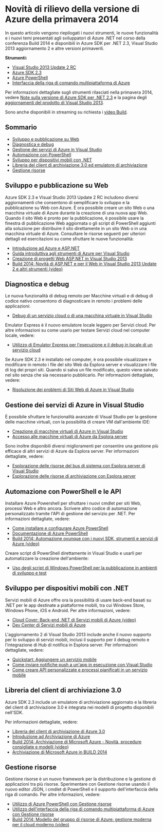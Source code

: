 <properties pageTitle="Azure Spring 2014 release highlights - .NET Dev Center" metaKeywords="azure .net sdk 2.3" description="Learn about the new tools and features available for Azure .NET developers." documentationCenter=".NET" title="Azure Spring 2014 release highlights" authors="mollybos" solutions="" manager="carolz" editor="mollybos" />

<tags ms.service="multiple" ms.workload="multiple" ms.tgt_pltfrm="na" ms.devlang="dotnet" ms.topic="article" ms.date="01/01/1900" ms.author="mollybos"></tags>

# Novità di rilievo della versione di Azure della primavera 2014

In questo articolo vengono riepilogati i nuovi strumenti, le nuove funzionalità e i nuovi temi presentati agli sviluppatori di Azure .NET nel corso della conferenza Build 2014 e disponibili in Azure SDK per .NET 2.3, Visual Studio 2013 aggiornamento 2 e altre versioni primaverili.

**Strumenti:**

-   [Visual Studio 2013 Update 2 RC][Visual Studio 2013 Update 2 RC]
-   [Azure SDK 2.3][Azure SDK 2.3]
-   [Azure PowerShell][Azure PowerShell]
-   [Interfaccia della riga di comando multipiattaforma di Azure][Interfaccia della riga di comando multipiattaforma di Azure]

Per informazioni dettagliate sugli strumenti rilasciati nella primavera 2014, vedere [Note sulla versione di Azure SDK per .NET 2.3][Note sulla versione di Azure SDK per .NET 2.3] e la pagina degli [aggiornamenti del prodotto di Visual Studio 2013][aggiornamenti del prodotto di Visual Studio 2013].

Sono anche disponibili in streaming su richiesta i [video Build][video Build].

## Sommario

-   [Sviluppo e pubblicazione su Web][Sviluppo e pubblicazione su Web]
-   [Diagnostica e debug][Diagnostica e debug]
-   [Gestione dei servizi di Azure in Visual Studio][Gestione dei servizi di Azure in Visual Studio]
-   [Automazione con PowerShell][Automazione con PowerShell]
-   [Sviluppo per dispositivi mobili con .NET][Sviluppo per dispositivi mobili con .NET]
-   [Libreria del client di archiviazione 3.0 ed emulatore di archiviazione][Libreria del client di archiviazione 3.0 ed emulatore di archiviazione]
-   [Gestione risorse][Gestione risorse]

## <span id="webdeploy"></span></a>Sviluppo e pubblicazione su Web

Azure SDK 2.3 e Visual Studio 2013 Update 2 RC includono diversi aggiornamenti che consentono di semplificare lo sviluppo e la pubblicazione su Web con Azure. È ora possibile creare un sito Web o una macchina virtuale di Azure durante la creazione di una nuova app Web. Quando il sito Web è pronto per la pubblicazione, è possibile usare la finestra di pubblicazione Web aggiornata o gli script di PowerShell aggiunti alla soluzione per distribuire il sito direttamente in un sito Web o in una macchina virtuale di Azure. Consultare le risorse seguenti per ulteriori dettagli ed esercitazioni su come sfruttare le nuove funzionalità:

-   [Introduzione ad Azure e ASP.NET][Introduzione ad Azure e ASP.NET]
-   [Guida introduttiva agli strumenti di Azure per Visual Studio][Guida introduttiva agli strumenti di Azure per Visual Studio]
-   [Creazione di progetti Web ASP.NET in Visual Studio 2013][Creazione di progetti Web ASP.NET in Visual Studio 2013]
-   [Build 2014: Novità di ASP.NET e per il Web in Visual Studio 2013 Update 2 e altri strumenti (video)][Build 2014: Novità di ASP.NET e per il Web in Visual Studio 2013 Update 2 e altri strumenti (video)]

## <span id="diagnostics"></span></a>Diagnostica e debug

Le nuova funzionalità di debug remoto per Macchine virtuali e di debug di codice nativo consentono di diagnosticare in remoto i problemi delle applicazioni:

-   [Debug di un servizio cloud o di una macchina virtuale in Visual Studio][Debug di un servizio cloud o di una macchina virtuale in Visual Studio]

Emulator Express è il nuovo emulatore locale leggero per Servizi cloud. Per altre informazioni su come usarlo per testare Servizi cloud nel computer locale, vedere:

-   [Utilizzo di Emulator Express per l'esecuzione e il debug in locale di un servizio cloud][Utilizzo di Emulator Express per l'esecuzione e il debug in locale di un servizio cloud]

Se Azure SDK 2.3 è installato nel computer, è ora possibile visualizzare e modificare in remoto i file del sito Web da Esplora server e visualizzare i file di log dei propri siti. Quando si salva un file modificato, questo viene salvato nel sito senza che sia necessario pubblicarlo. Per informazioni dettagliate, vedere:

-   [Risoluzione dei problemi di Siti Web di Azure in Visual Studio][Risoluzione dei problemi di Siti Web di Azure in Visual Studio]

## <span id="service-management"></span></a>Gestione dei servizi di Azure in Visual Studio

È possibile sfruttare le funzionalità avanzate di Visual Studio per la gestione delle macchine virtuali, con la possibilità di creare VM dall'ambiente IDE:

-   [Creazione di macchine virtuali di Azure in Visual Studio][Creazione di macchine virtuali di Azure in Visual Studio]
-   [Accesso alle macchine virtuali di Azure da Esplora server][Accesso alle macchine virtuali di Azure da Esplora server]

Sono inoltre disponibili diversi miglioramenti per consentire una gestione più efficace di altri servizi di Azure da Esplora server. Per informazioni dettagliate, vedere:

-   [Esplorazione delle risorse del bus di sistema con Esplora server di Visual Studio][Esplorazione delle risorse del bus di sistema con Esplora server di Visual Studio]
-   [Esplorazione delle risorse di archiviazione con Esplora server][Esplorazione delle risorse di archiviazione con Esplora server]

## <span id="automation"></span></a>Automazione con PowerShell e le API

Installare Azure Powershell per sfruttare i nuovi cmdlet per siti Web, processi Web e altro ancora. Scrivere altro codice di automazione personalizzato tramite l'API di gestione del servizio per .NET. Per informazioni dettagliate, vedere:

-   [Come installare e configurare Azure PowerShell][Come installare e configurare Azure PowerShell]
-   [Documentazione di Azure PowerShell][Documentazione di Azure PowerShell]
-   [Build 2014: Automazione ovunque con i nuovi SDK, strumenti e servizi di Azure (video)][Build 2014: Automazione ovunque con i nuovi SDK, strumenti e servizi di Azure (video)]

Creare script di PowerShell direttamente in Visual Studio e usarli per automatizzare la creazione dell'ambiente:

-   [Uso degli script di Windows PowerShell per la pubblicazione in ambienti di sviluppo e test][Uso degli script di Windows PowerShell per la pubblicazione in ambienti di sviluppo e test]

## <span id="mobile"></span></a>Sviluppo per dispositivi mobili con .NET

Servizi mobili di Azure offre ora la possibilità di usare back-end basati su .NET per le app destinate a piattaforme mobili, tra cui Windows Store, Windows Phone, iOS e Android. Per altre informazioni, vedere:

-   [Cloud Cover: Back-end .NET di Servizi mobili di Azure (video)][Cloud Cover: Back-end .NET di Servizi mobili di Azure (video)]
-   [Dev Center di Servizi mobili di Azure][Dev Center di Servizi mobili di Azure]

L'aggiornamento 2 di Visual Studio 2013 include anche il nuovo supporto per lo sviluppo di servizi mobili, inclusi il supporto per il debug remoto e l'integrazione di Hub di notifica in Esplora server. Per informazioni dettagliate, vedere:

-   [Quickstart: Aggiungere un servizio mobile][Quickstart: Aggiungere un servizio mobile]
-   [Come inviare notifiche push a un'app in esecuzione con Visual Studio][Come inviare notifiche push a un'app in esecuzione con Visual Studio]
-   [Come creare API personalizzate e processi pianificati in un servizio mobile][Come creare API personalizzate e processi pianificati in un servizio mobile]

## <span id="storage"></span></a>Libreria del client di archiviazione 3.0

Azure SDK 2.3 include un emulatore di archiviazione aggiornato e la libreria del client di archiviazione 3.0 è integrata nei modelli di progetto disponibili nell'SDK.

Per informazioni dettagliate, vedere:

-   [Libreria del client di archiviazione di Azure 3.0][Libreria del client di archiviazione di Azure 3.0]
-   [Introduzione ad Archiviazione di Azure][Introduzione ad Archiviazione di Azure]
-   [Build 2014: Archiviazione di Microsoft Azure - Novità, procedure consigliate e modelli (video)][Build 2014: Archiviazione di Microsoft Azure - Novità, procedure consigliate e modelli (video)]
-   [Archiviazione di Microsoft Azure in BUILD 2014][Archiviazione di Microsoft Azure in BUILD 2014]

## <span id="arm"></span></a>Gestione risorse

Gestione risorse è un nuovo framework per la distribuzione e la gestione di applicazioni tra più risorse. Sperimentare con Gestione risorse usando il nuovo editor JSON, i cmdlet di PowerShell e il supporto dell'interfaccia della riga di comando. Per altre informazioni, vedere:

-   [Utilizzo di Azure PowerShell con Gestione risorse][Utilizzo di Azure PowerShell con Gestione risorse]
-   [Utilizzo dell'interfaccia della riga di comando multipiattaforma di Azure con Gestione risorse][Utilizzo dell'interfaccia della riga di comando multipiattaforma di Azure con Gestione risorse]
-   [Build 2014: Modello del gruppo di risorse di Azure: gestione moderna per il cloud moderno (video)][Build 2014: Modello del gruppo di risorse di Azure: gestione moderna per il cloud moderno (video)]

  [Visual Studio 2013 Update 2 RC]: http://aka.ms/vs2013update2rc
  [Azure SDK 2.3]: http://www.windowsazure.com/en-us/downloads/
  [Azure PowerShell]: http://go.microsoft.com/?linkid=9811175
  [Interfaccia della riga di comando multipiattaforma di Azure]: http://go.microsoft.com/?linkid=9828653
  [Note sulla versione di Azure SDK per .NET 2.3]: http://go.microsoft.com/fwlink/p/?LinkId=393548
  [aggiornamenti del prodotto di Visual Studio 2013]: http://go.microsoft.com/fwlink/?LinkId=272487
  [video Build]: http://go.microsoft.com/fwlink/?LinkId=394377&clcid=0x409
  [Sviluppo e pubblicazione su Web]: #webdeploy
  [Diagnostica e debug]: #diagnostics
  [Gestione dei servizi di Azure in Visual Studio]: #service-management
  [Automazione con PowerShell]: #automation
  [Sviluppo per dispositivi mobili con .NET]: #mobile
  [Libreria del client di archiviazione 3.0 ed emulatore di archiviazione]: #storage
  [Gestione risorse]: #arm
  [Introduzione ad Azure e ASP.NET]: http://azure.microsoft.com/it-it/documentation/articles/web-sites-dotnet-get-started/
  [Guida introduttiva agli strumenti di Azure per Visual Studio]: http://msdn.microsoft.com/en-us/library/azure/ff687127.aspx
  [Creazione di progetti Web ASP.NET in Visual Studio 2013]: http://asp.net/visual-studio/overview/2013/creating-web-projects-in-visual-studio
  [Build 2014: Novità di ASP.NET e per il Web in Visual Studio 2013 Update 2 e altri strumenti (video)]: http://channel9.msdn.com/Events/Build/2014/3-602
  [Debug di un servizio cloud o di una macchina virtuale in Visual Studio]: http://msdn.microsoft.com/en-us/library/azure/ff683670.aspx
  [Utilizzo di Emulator Express per l'esecuzione e il debug in locale di un servizio cloud]: http://msdn.microsoft.com/en-us/library/windowsazure/dn339018.aspx
  [Risoluzione dei problemi di Siti Web di Azure in Visual Studio]: http://www.windowsazure.com/it-it/documentation/articles/web-sites-dotnet-troubleshoot-visual-studio
  [Creazione di macchine virtuali di Azure in Visual Studio]: http://msdn.microsoft.com/en-us/library/windowsazure/dn569263.aspx
  [Accesso alle macchine virtuali di Azure da Esplora server]: http://msdn.microsoft.com/en-us/library/windowsazure/jj131259.aspx
  [Esplorazione delle risorse del bus di sistema con Esplora server di Visual Studio]: http://msdn.microsoft.com/en-us/library/windowsazure/jj149828.aspx
  [Esplorazione delle risorse di archiviazione con Esplora server]: http://msdn.microsoft.com/en-us/library/windowsazure/ff683677.aspx
  [Come installare e configurare Azure PowerShell]: http://www.windowsazure.com/it-it/documentation/articles/install-configure-powershell/
  [Documentazione di Azure PowerShell]: http://msdn.microsoft.com/en-us/library/windowsazure/jj156055.aspx
  [Build 2014: Automazione ovunque con i nuovi SDK, strumenti e servizi di Azure (video)]: http://channel9.msdn.com/Events/Build/2014/3-621
  [Uso degli script di Windows PowerShell per la pubblicazione in ambienti di sviluppo e test]: http://msdn.microsoft.com/en-us/library/windowsazure/dn642480.aspx
  [Cloud Cover: Back-end .NET di Servizi mobili di Azure (video)]: http://channel9.msdn.com/Shows/Cloud+Cover/Episode-137-The-Azure-Mobile-Services-NET-Backend-with-Yavor-Georgiev
  [Dev Center di Servizi mobili di Azure]: /en-us/develop/mobile/
  [Quickstart: Aggiungere un servizio mobile]: http://msdn.microsoft.com/en-us/library/windows/apps/xaml/dn629482.aspx
  [Come inviare notifiche push a un'app in esecuzione con Visual Studio]: http://msdn.microsoft.com/en-us/library/windows/apps/xaml/dn614131.aspx
  [Come creare API personalizzate e processi pianificati in un servizio mobile]: http://msdn.microsoft.com/en-us/library/windows/apps/xaml/dn614130.aspx
  [Libreria del client di archiviazione di Azure 3.0]: http://go.microsoft.com/fwlink/?LinkId=394927
  [Introduzione ad Archiviazione di Azure]: /it-it/documentation/articles/storage-introduction/
  [Build 2014: Archiviazione di Microsoft Azure - Novità, procedure consigliate e modelli (video)]: http://channel9.msdn.com/Events/Build/2014/3-628
  [Archiviazione di Microsoft Azure in BUILD 2014]: http://blogs.msdn.com/b/windowsazurestorage/archive/2014/04/08/microsoft-azure-storage-build-2014.aspx
  [Utilizzo di Azure PowerShell con Gestione risorse]: http://go.microsoft.com/fwlink/?LinkID=394767
  [Utilizzo dell'interfaccia della riga di comando multipiattaforma di Azure con Gestione risorse]: /it-it/documentation/articles/xplat-cli-azure-resource-manager/
  [Build 2014: Modello del gruppo di risorse di Azure: gestione moderna per il cloud moderno (video)]: http://channel9.msdn.com/Events/Build/2014/2-607
